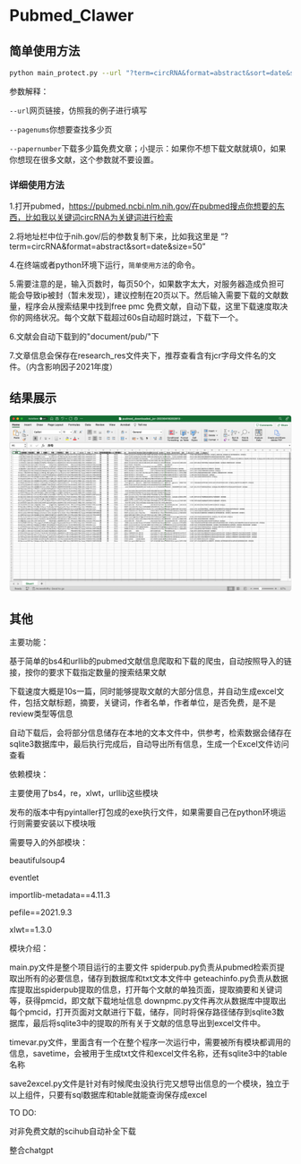 # Pubmed_Clawer



## 简单使用方法

```bash
python main_protect.py --url "?term=circRNA&format=abstract&sort=date&size=50" --pagenums 1 --papernumber 1

```

参数解释：

`--url`网页链接，仿照我的例子进行填写

`--pagenums`你想要查找多少页

`--papernumber`下载多少篇免费文章；小提示：如果你不想下载文献就填0，如果你想现在很多文献，这个参数就不要设置。



### 详细使用方法

1.打开pubmed，https://pubmed.ncbi.nlm.nih.gov/在pubmed搜点你想要的东西，比如我以关键词circRNA为关键词进行检索

2.将地址栏中位于nih.gov/后的参数复制下来，比如我这里是
“?term=circRNA&format=abstract&sort=date&size=50”

4.在终端或者python环境下运行，`简单使用方法`的命令。

5.需要注意的是，输入页数时，每页50个，如果数字太大，对服务器造成负担可能会导致ip被封（暂未发现），建议控制在20页以下。然后输入需要下载的文献数量，程序会从搜索结果中找到free pmc 免费文献，自动下载，这里下载速度取决你的网络状况。每个文献下载超过60s自动超时跳过，下载下一个。

6.文献会自动下载到的"document/pub/"下

7.文章信息会保存在research_res文件夹下，推荐查看含有jcr字母文件名的文件。（内含影响因子2021年度）



## 结果展示

![image-20230418210050317](./media//image-20230418210050317.png)



## 其他  

主要功能：

基于简单的bs4和urllib的pubmed文献信息爬取和下载的爬虫，自动按照导入的链接，按你的要求下载指定数量的搜索结果文献

下载速度大概是10s一篇，同时能够提取文献的大部分信息，并自动生成excel文件，包括文献标题，摘要，关键词，作者名单，作者单位，是否免费，是不是review类型等信息

自动下载后，会将部分信息储存在本地的文本文件中，供参考，检索数据会储存在sqlite3数据库中，最后执行完成后，自动导出所有信息，生成一个Excel文件访问查看

依赖模块：



主要使用了bs4，re，xlwt，urllib这些模块

发布的版本中有pyintaller打包成的exe执行文件，如果需要自己在python环境运行则需要安装以下模块哦

需要导入的外部模块：

beautifulsoup4

eventlet 

importlib-metadata==4.11.3

pefile==2021.9.3

xlwt==1.3.0

模块介绍：

main.py文件是整个项目运行的主要文件
spiderpub.py负责从pubmed检索页提取出所有的必要信息，储存到数据库和txt文本文件中
geteachinfo.py负责从数据库提取出spiderpub提取的信息，打开每个文献的单独页面，提取摘要和关键词等，获得pmcid，即文献下载地址信息
downpmc.py文件再次从数据库中提取出每个pmcid，打开页面对文献进行下载，储存，同时将保存路径储存到sqlite3数据库，最后将sqlite3中的提取的所有关于文献的信息导出到excel文件中。

timevar.py文件，里面含有一个在整个程序一次运行中，需要被所有模块都调用的信息，savetime，会被用于生成txt文件和excel文件名称，还有sqlite3中的table名称

save2excel.py文件是针对有时候爬虫没执行完又想导出信息的一个模块，独立于以上组件，只要有sql数据库和table就能查询保存成excel




TO DO:

对非免费文献的scihub自动补全下载

整合chatgpt





